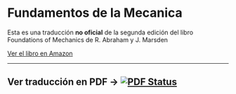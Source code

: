 # Fundamentos de la Mecanica

Esta es una traducción **no oficial** de la segunda edición del libro Foundations of Mechanics de R. Abraham y J. Marsden

[Ver el libro en Amazon](http://www.amazon.com/gp/product/080530102X?keywords=foundations%20of%20mechanics&qid=1445758868&ref_=sr_1_2&sr=8-2)

------------------

## Ver traducción en PDF &#8594; [![PDF Status](https://www.sharelatex.com/github/repos/FavioVazquez/Fundamentos_de_la_Mecanica/builds/latest/badge.svg)](https://www.sharelatex.com/github/repos/FavioVazquez/Fundamentos_de_la_Mecanica/builds/latest/output.pdf)
